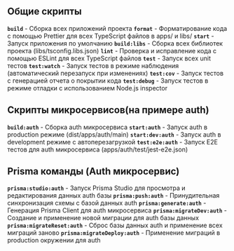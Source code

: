 ## Общие скрипты

**`build`** - Сборка всех приложений проекта
**`format`** - Форматирование кода с помощью Prettier для всех TypeScript файлов в apps/ и libs/
**`start`** - Запуск приложения по умолчанию
**`build:libs`** - Сборка всех библиотек проекта (libs/tsconfig.libs.json)
**`lint`** - Проверка и исправление кода с помощью ESLint для всех TypeScript файлов
**`test`** - Запуск всех unit тестов
**`test:watch`** - Запуск тестов в режиме наблюдения (автоматический перезапуск при изменениях)
**`test:cov`** - Запуск тестов с генерацией отчета о покрытии кода
**`test:debug`** - Запуск тестов в режиме отладки с использованием Node.js inspector

## Скрипты микросервисов(на примере auth)

**`build:auth`** - Сборка auth микросервиса
**`start:auth`** - Запуск auth в production режиме (dist/apps/auth/main)
**`start:dev:auth`** - Запуск auth в development режиме с автоперезагрузкой
**`test:e2e:auth`** - Запуск E2E тестов для auth микросервиса (apps/auth/test/jest-e2e.json)

## Prisma команды (Auth микросервис)

**`prisma:studio:auth`** - Запуск Prisma Studio для просмотра и редактирования данных auth базы
**`prisma:push:auth`** - Принудительная синхронизация схемы с базой данных auth
**`prisma:generate:auth`** - Генерация Prisma Client для auth микросервиса
**`prisma:migrateDev:auth`** - Создание и применение новой миграции для auth базы данных
**`prisma:migrateReset:auth`** - Сброс базы данных auth и применение всех миграций заново
**`prisma:migrateDeploy:auth`** - Применение миграций в production окружении для auth